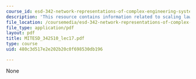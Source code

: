 ```yaml
---
course_id: esd-342-network-representations-of-complex-engineering-systems-spring-2010
description: 'This resource contains information related to scaling laws and constraints. '
file_location: /coursemedia/esd-342-network-representations-of-complex-engineering-systems-spring-2010/480c3d517e2e202b20c0f698530db196_MITESD_342S10_lec17.pdf
file_type: application/pdf
layout: pdf
title: MITESD_342S10_lec17.pdf
type: course
uid: 480c3d517e2e202b20c0f698530db196

---
```

None